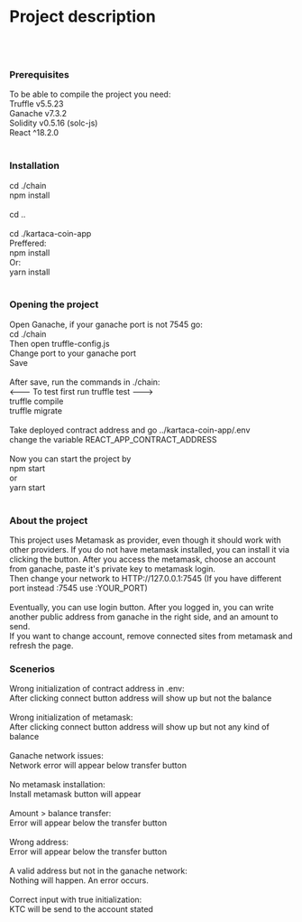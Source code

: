 # Project description
<br><br>
### Prerequisites
To be able to compile the project you need: <br>
Truffle v5.5.23 <br>
Ganache v7.3.2 <br>
Solidity v0.5.16 (solc-js) <br>
React ^18.2.0 <br>
<br>
### Installation
cd ./chain <br>
npm install <br>
<br>
cd .. <br>
<br>
cd ./kartaca-coin-app <br>
Preffered: <br>
npm install <br>
Or: <br>
yarn install <br>
<br>
### Opening the project
Open Ganache, if your ganache port is not 7545 go: <br>
cd ./chain <br>
Then open truffle-config.js <br>
Change port to your ganache port <br>
Save <br>
<br>
After save, run the commands in ./chain: <br>
<--- To test first run truffle test ---> <br>
truffle compile <br>
truffle migrate <br>
<br>
Take deployed contract address and go ../kartaca-coin-app/.env <br>
change the variable REACT_APP_CONTRACT_ADDRESS <br>
<br>
Now you can start the project by <br>
npm start <br>
or <br>
yarn start <br>
<br>
### About the project
This project uses Metamask as provider, even though it should work with other providers. If you do not have metamask installed, you can install it via clicking the button.
After you access the metamask, choose an account from ganache, paste it's private key to metamask login. <br>
Then change your network to HTTP://127.0.0.1:7545 (If you have different port instead :7545 use :YOUR_PORT)<br>
<br>
Eventually, you can use login button. After you logged in, you can write another public address from ganache in the right side, and an amount to send.<br>
If you want to change account, remove connected sites from metamask and refresh the page.

### Scenerios
Wrong initialization of contract address in .env:<br>
After clicking connect button address will show up but not the balance<br>
<br>
Wrong initialization of metamask:<br>
After clicking connect button address will show up but not any kind of balance<br>
<br>
Ganache network issues:<br>
Network error will appear below transfer button<br>
<br>
No metamask installation:<br>
Install metamask button will appear<br>
<br>
Amount > balance transfer:<br>
Error will appear below the transfer button<br>
<br>
Wrong address:<br>
Error will appear below the transfer button<br>
<br>
A valid address but not in the ganache network:<br>
Nothing will happen. An error occurs.<br>
<br>
Correct input with true initialization:<br>
KTC will be send to the account stated<br>

